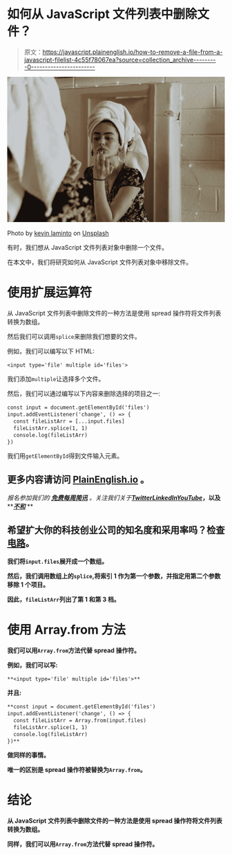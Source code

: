 # 如何从 JavaScript 文件列表中删除文件？

> 原文：<https://javascript.plainenglish.io/how-to-remove-a-file-from-a-javascript-filelist-4c55f78067ea?source=collection_archive---------0----------------------->

![](img/60968a159c5f59a64b726e8b6d6839d8.png)

Photo by [kevin laminto](https://unsplash.com/@kxvn_lx?utm_source=medium&utm_medium=referral) on [Unsplash](https://unsplash.com?utm_source=medium&utm_medium=referral)

有时，我们想从 JavaScript 文件列表对象中删除一个文件。

在本文中，我们将研究如何从 JavaScript 文件列表对象中移除文件。

# 使用扩展运算符

从 JavaScript 文件列表中删除文件的一种方法是使用 spread 操作符将文件列表转换为数组。

然后我们可以调用`splice`来删除我们想要的文件。

例如，我们可以编写以下 HTML:

```
<input type='file' multiple id='files'>
```

我们添加`multiple`让选择多个文件。

然后，我们可以通过编写以下内容来删除选择的项目之一:

```
const input = document.getElementById('files')
input.addEventListener('change', () => {
  const fileListArr = [...input.files]
  fileListArr.splice(1, 1)
  console.log(fileListArr)
})
```

我们用`getElementById`得到文件输入元素。

## 更多内容请访问 [PlainEnglish.io](https://plainenglish.io/) 。

*报名参加我们的* [***免费每周简讯***](http://newsletter.plainenglish.io/) *。关注我们关于*[***Twitter***](https://twitter.com/inPlainEngHQ)[***LinkedIn***](https://www.linkedin.com/company/inplainenglish/)*[***YouTube***](https://www.youtube.com/channel/UCtipWUghju290NWcn8jhyAw)***，以及****[***不和***](https://discord.gg/GtDtUAvyhW) **

## **希望扩大你的科技创业公司的知名度和采用率吗？检查[电路](https://circuit.ooo/?utm=publication-post-cta)。**

**我们将`input.files`展开成一个数组。**

**然后，我们调用数组上的`splice`,将索引 1 作为第一个参数，并指定用第二个参数移除 1 个项目。**

**因此，`fileListArr`列出了第 1 和第 3 档。**

# **使用 Array.from 方法**

**我们可以用`Array.from`方法代替 spread 操作符。**

**例如，我们可以写:**

```
**<input type='file' multiple id='files'>**
```

**并且:**

```
**const input = document.getElementById('files')
input.addEventListener('change', () => {
  const fileListArr = Array.from(input.files)
  fileListArr.splice(1, 1)
  console.log(fileListArr)
})**
```

**做同样的事情。**

**唯一的区别是 spread 操作符被替换为`Array.from`。**

# **结论**

**从 JavaScript 文件列表中删除文件的一种方法是使用 spread 操作符将文件列表转换为数组。**

**同样，我们可以用`Array.from`方法代替 spread 操作符。**